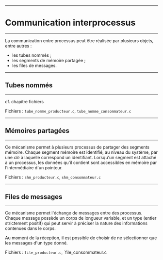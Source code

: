 ------------------------------------------------------------------------------
#                         Communication interprocessus
------------------------------------------------------------------------------
La communication entre processus peut être réalisée par plusieurs objets, 
entre autres :

* les tubes nommés ;
* les segments de mémoire partagée ;
* les files de messages.

------------------------------------------------------------------------------
##                                  Tubes nommés
------------------------------------------------------------------------------
cf. chapitre fichiers
 
Fichiers : `tube_nomme_producteur.c`, `tube_nomme_consommateur.c`

------------------------------------------------------------------------------
##                               Mémoires partagées
------------------------------------------------------------------------------
Ce mécanisme permet à plusieurs processus de partager des segments mémoire. 
Chaque segment mémoire est identifié, au niveau du système, par une *clé* à 
laquelle correspond un identifiant. 
Lorsqu'un segment est attaché à un processus, les données qu'il contient 
sont accessibles en mémoire par l'intermédiaire d'un pointeur.

Fichiers : `shm_producteur.c`, `shm_consommateur.c`

------------------------------------------------------------------------------
##                              Files de messages
------------------------------------------------------------------------------
Ce mécanisme permet l'échange de messages entre des processus. Chaque message 
possède un corps de longueur variable, et un type (entier strictement positif)
qui peut servir à préciser la nature des informations contenues dans le corps.

Au moment de la réception, il est possible de choisir de ne sélectionner que
les messages d'un type donné.

Fichiers : `file_producteur.c`, `file_consommateur.c

